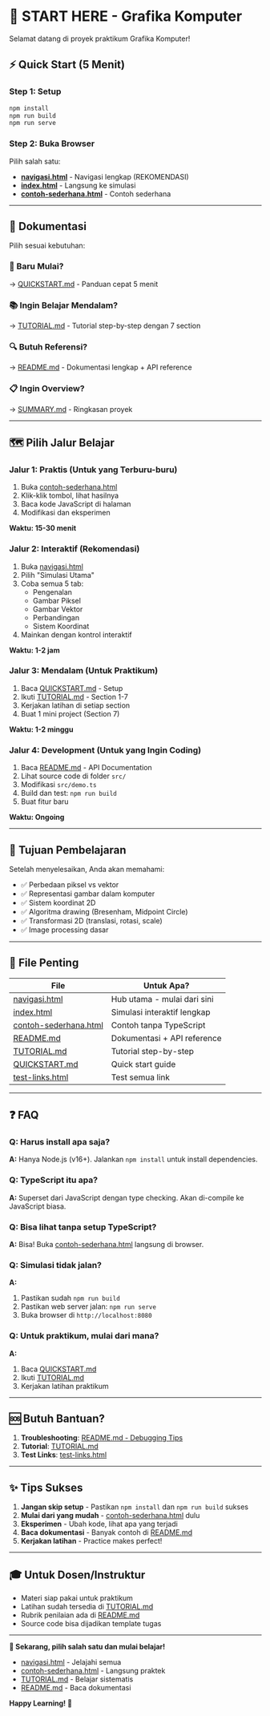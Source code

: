 # 🚀 START HERE - Grafika Komputer

Selamat datang di proyek praktikum Grafika Komputer!

## ⚡ Quick Start (5 Menit)

### Step 1: Setup
```bash
npm install
npm run build
npm run serve
```

### Step 2: Buka Browser
Pilih salah satu:
- **[navigasi.html](http://localhost:8080/navigasi.html)** - Navigasi lengkap (REKOMENDASI)
- **[index.html](http://localhost:8080/index.html)** - Langsung ke simulasi
- **[contoh-sederhana.html](http://localhost:8080/contoh-sederhana.html)** - Contoh sederhana

---

## 📖 Dokumentasi

Pilih sesuai kebutuhan:

### 🎯 Baru Mulai?
→ [QUICKSTART.md](QUICKSTART.md) - Panduan cepat 5 menit

### 📚 Ingin Belajar Mendalam?
→ [TUTORIAL.md](TUTORIAL.md) - Tutorial step-by-step dengan 7 section

### 🔍 Butuh Referensi?
→ [README.md](README.md) - Dokumentasi lengkap + API reference

### 📋 Ingin Overview?
→ [SUMMARY.md](SUMMARY.md) - Ringkasan proyek

---

## 🗺️ Pilih Jalur Belajar

### Jalur 1: Praktis (Untuk yang Terburu-buru)
1. Buka [contoh-sederhana.html](contoh-sederhana.html)
2. Klik-klik tombol, lihat hasilnya
3. Baca kode JavaScript di halaman
4. Modifikasi dan eksperimen

**Waktu: 15-30 menit**

### Jalur 2: Interaktif (Rekomendasi)
1. Buka [navigasi.html](navigasi.html)
2. Pilih "Simulasi Utama"
3. Coba semua 5 tab:
   - Pengenalan
   - Gambar Piksel
   - Gambar Vektor
   - Perbandingan
   - Sistem Koordinat
4. Mainkan dengan kontrol interaktif

**Waktu: 1-2 jam**

### Jalur 3: Mendalam (Untuk Praktikum)
1. Baca [QUICKSTART.md](QUICKSTART.md) - Setup
2. Ikuti [TUTORIAL.md](TUTORIAL.md) - Section 1-7
3. Kerjakan latihan di setiap section
4. Buat 1 mini project (Section 7)

**Waktu: 1-2 minggu**

### Jalur 4: Development (Untuk yang Ingin Coding)
1. Baca [README.md](README.md) - API Documentation
2. Lihat source code di folder `src/`
3. Modifikasi `src/demo.ts`
4. Build dan test: `npm run build`
5. Buat fitur baru

**Waktu: Ongoing**

---

## 🎯 Tujuan Pembelajaran

Setelah menyelesaikan, Anda akan memahami:

- ✅ Perbedaan piksel vs vektor
- ✅ Representasi gambar dalam komputer
- ✅ Sistem koordinat 2D
- ✅ Algoritma drawing (Bresenham, Midpoint Circle)
- ✅ Transformasi 2D (translasi, rotasi, scale)
- ✅ Image processing dasar

---

## 📂 File Penting

| File | Untuk Apa? |
|------|------------|
| [navigasi.html](navigasi.html) | Hub utama - mulai dari sini |
| [index.html](index.html) | Simulasi interaktif lengkap |
| [contoh-sederhana.html](contoh-sederhana.html) | Contoh tanpa TypeScript |
| [README.md](README.md) | Dokumentasi + API reference |
| [TUTORIAL.md](TUTORIAL.md) | Tutorial step-by-step |
| [QUICKSTART.md](QUICKSTART.md) | Quick start guide |
| [test-links.html](test-links.html) | Test semua link |

---

## ❓ FAQ

### Q: Harus install apa saja?
**A:** Hanya Node.js (v16+). Jalankan `npm install` untuk install dependencies.

### Q: TypeScript itu apa?
**A:** Superset dari JavaScript dengan type checking. Akan di-compile ke JavaScript biasa.

### Q: Bisa lihat tanpa setup TypeScript?
**A:** Bisa! Buka [contoh-sederhana.html](contoh-sederhana.html) langsung di browser.

### Q: Simulasi tidak jalan?
**A:** 
1. Pastikan sudah `npm run build`
2. Pastikan web server jalan: `npm run serve`
3. Buka browser di `http://localhost:8080`

### Q: Untuk praktikum, mulai dari mana?
**A:** 
1. Baca [QUICKSTART.md](QUICKSTART.md)
2. Ikuti [TUTORIAL.md](TUTORIAL.md)
3. Kerjakan latihan praktikum

---

## 🆘 Butuh Bantuan?

1. **Troubleshooting**: [README.md - Debugging Tips](README.md#debugging-tips)
2. **Tutorial**: [TUTORIAL.md](TUTORIAL.md)
3. **Test Links**: [test-links.html](test-links.html)

---

## ✨ Tips Sukses

1. **Jangan skip setup** - Pastikan `npm install` dan `npm run build` sukses
2. **Mulai dari yang mudah** - [contoh-sederhana.html](contoh-sederhana.html) dulu
3. **Eksperimen** - Ubah kode, lihat apa yang terjadi
4. **Baca dokumentasi** - Banyak contoh di [README.md](README.md)
5. **Kerjakan latihan** - Practice makes perfect!

---

## 🎓 Untuk Dosen/Instruktur

- Materi siap pakai untuk praktikum
- Latihan sudah tersedia di [TUTORIAL.md](TUTORIAL.md)
- Rubrik penilaian ada di [README.md](README.md#untuk-doseninstruktur)
- Source code bisa dijadikan template tugas

---

**🚀 Sekarang, pilih salah satu dan mulai belajar!**

- [navigasi.html](navigasi.html) - Jelajahi semua
- [contoh-sederhana.html](contoh-sederhana.html) - Langsung praktek
- [TUTORIAL.md](TUTORIAL.md) - Belajar sistematis
- [README.md](README.md) - Baca dokumentasi

**Happy Learning! 🎨**
